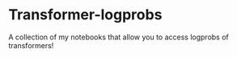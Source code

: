 # Transformer-logprobs
A collection of my notebooks that allow you to access logprobs of transformers!

